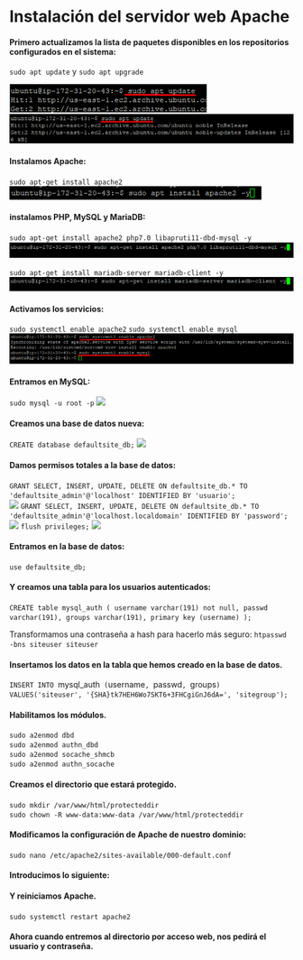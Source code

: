 # Instalación del servidor web Apache

#### Primero actualizamos la lista de paquetes disponibles en los repositorios configurados en el sistema:
`sudo apt update` y `sudo apt upgrade`

![](img-aws/Screenshot_1.png) <br>
![](img-aws/Screenshot_2.png)

#### Instalamos Apache:
`sudo apt-get install apache2`
![](img-aws/Screenshot_3.png)

#### instalamos PHP, MySQL y MariaDB:
`sudo apt-get install apache2 php7.0 libapruti11-dbd-mysql -y`
![](img-aws/Screenshot_4.png)

`sudo apt-get install mariadb-server mariadb-client -y`
![](img-aws/Screenshot_5.png)

#### Activamos los servicios:
`sudo systemctl enable apache2`
`sudo systemctl enable mysql`
![](img-aws/Screenshot_6.png)

#### Entramos en MySQL:
`sudo mysql -u root -p`
![](/images/.png)

#### Creamos una base de datos nueva:
`CREATE database defaultsite_db;`
![](/images/.png)

#### Damos permisos totales a la base de datos:
`GRANT SELECT, INSERT, UPDATE, DELETE ON defaultsite_db.* TO 'defaultsite_admin'@'localhost' IDENTIFIED BY 'usuario';` <br>
![](/images/.png)
`GRANT SELECT, INSERT, UPDATE, DELETE ON defaultsite_db.* TO 'defaultsite_admin'@'localhost.localdomain' IDENTIFIED BY 'password';` <br>
![](/images/.png)
`flush privileges;`
![](/images/.png)

#### Entramos en la base de datos:
`use defaultsite_db;`

#### Y creamos una tabla para los usuarios autenticados:
`CREATE table mysql_auth ( username varchar(191) not null, passwd varchar(191), groups varchar(191), primary key (username) );`

Transformamos una contraseña a hash para hacerlo más seguro:
`htpasswd -bns siteuser siteuser`

#### Insertamos los datos en la tabla que hemos creado en la base de datos.
`INSERT INTO `mysql_auth` (`username`, `passwd`, `groups`) VALUES('siteuser', '{SHA}tk7HEH6Wo7SKT6+3FHCgiGnJ6dA=', 'sitegroup');`

#### Habilitamos los módulos.
`sudo a2enmod dbd` <br>
`sudo a2enmod authn_dbd` <br>
`sudo a2enmod socache_shmcb` <br>
`sudo a2enmod authn_socache`

#### Creamos el directorio que estará protegido.

`sudo mkdir /var/www/html/protecteddir` <br>
`sudo chown -R www-data:www-data /var/www/html/protecteddir`

#### Modificamos la configuración de Apache de nuestro dominio:
`sudo nano /etc/apache2/sites-available/000-default.conf`

#### Introducimos lo siguiente:

#### Y reiniciamos Apache.
`sudo systemctl restart apache2`


#### Ahora cuando entremos al directorio por acceso web, nos pedirá el usuario y contraseña.




